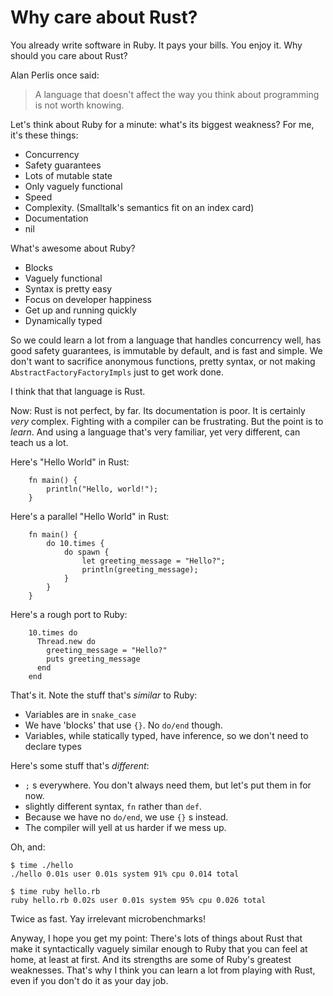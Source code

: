 Why care about Rust?
====================

You already write software in Ruby. It pays your bills. You enjoy it.
Why should you care about Rust?

Alan Perlis once said:

> A language that doesn't affect the way you think about programming is
> not worth knowing.

Let's think about Ruby for a minute: what's its biggest weakness? For
me, it's these things:

-   Concurrency
-   Safety guarantees
-   Lots of mutable state
-   Only vaguely functional
-   Speed
-   Complexity. (Smalltalk's semantics fit on an index card)
-   Documentation
-   nil

What's awesome about Ruby?

-   Blocks
-   Vaguely functional
-   Syntax is pretty easy
-   Focus on developer happiness
-   Get up and running quickly
-   Dynamically typed

So we could learn a lot from a language that handles concurrency well,
has good safety guarantees, is immutable by default, and is fast and
simple. We don't want to sacrifice anonymous functions, pretty syntax,
or not making `AbstractFactoryFactoryImpls` just to get work done.

I think that that language is Rust.

Now: Rust is not perfect, by far. Its documentation is poor. It is
certainly *very* complex. Fighting with a compiler can be frustrating.
But the point is to *learn*. And using a language that's very familiar,
yet very different, can teach us a lot.

Here's "Hello World" in Rust:

~~~ {.rust}
    fn main() {
        println("Hello, world!");
    }
~~~

Here's a parallel "Hello World" in Rust:

~~~ {.rust}
    fn main() {
        do 10.times {
            do spawn {
                let greeting_message = "Hello?";
                println(greeting_message);
            }
        }
    }
~~~

Here's a rough port to Ruby:


~~~ {.rust}
    10.times do
      Thread.new do
        greeting_message = "Hello?"
        puts greeting_message
      end
    end
~~~

That's it. Note the stuff that's *similar* to Ruby:

-   Variables are in `snake_case`
-   We have 'blocks' that use `{}`. No `do/end` though.
-   Variables, while statically typed, have inference, so we don't need
    to declare types

Here's some stuff that's *different*:

-   `;` s everywhere. You don't always need them, but let's put them in
    for now.
-   slightly different syntax, `fn` rather than `def`.
-   Because we have no `do/end`, we use `{}` s instead.
-   The compiler will yell at us harder if we mess up.

Oh, and:

    $ time ./hello
    ./hello 0.01s user 0.01s system 91% cpu 0.014 total

    $ time ruby hello.rb
    ruby hello.rb 0.02s user 0.01s system 95% cpu 0.026 total

Twice as fast. Yay irrelevant microbenchmarks!

Anyway, I hope you get my point: There's lots of things about Rust that
make it syntactically vaguely similar enough to Ruby that you can feel
at home, at least at first. And its strengths are some of Ruby's
greatest weaknesses. That's why I think you can learn a lot from playing
with Rust, even if you don't do it as your day job.
